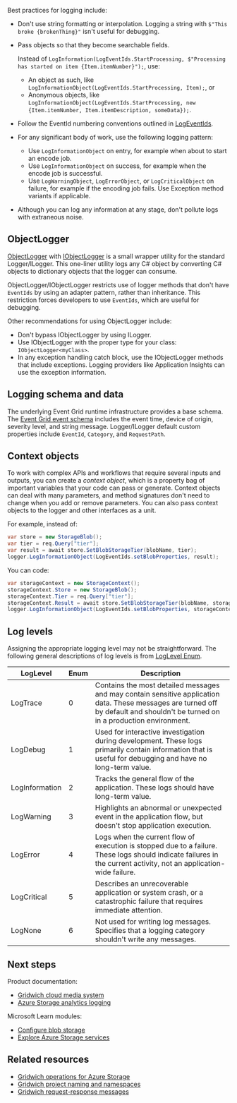 
Best practices for logging include:

- Don't use string formatting or interpolation. Logging a string with `$"This broke {brokenThing}"` isn't useful for debugging.

- Pass objects so that they become searchable fields.

  Instead of `LogInformation(LogEventIds.StartProcessing, $"Processing has started on item {Item.itemNumber}");`, use:

  - An object as such, like `LogInformationObject(LogEventIds.StartProcessing, Item);`, or
  - Anonymous objects, like `LogInformationObject(LogEventIds.StartProcessing, new {Item.itemNumber, Item.itemDescription, someData});`.

- Follow the EventId numbering conventions outlined in [LogEventIds](https://github.com/mspnp/gridwich/blob/main/src/Gridwich.Core/src/Constants/LogEventIds.cs).

- For any significant body of work, use the following logging pattern:

  - Use `LogInformationObject` on entry, for example when about to start an encode job.
  - Use `LogInformationObject` on success, for example when the encode job is successful.
  - Use `LogWarningObject`, `LogErrorObject`, or `LogCriticalObject` on failure, for example if the encoding job fails. Use Exception method variants if applicable.

- Although you can log any information at any stage, don't pollute logs with extraneous noise.

## ObjectLogger

[ObjectLogger](https://github.com/mspnp/gridwich/blob/main/src/Gridwich.Core/src/ObjectLogger.cs) with [IObjectLogger](https://github.com/mspnp/gridwich/blob/main/src/Gridwich.Core/src/Interfaces/IObjectLogger.cs) is a small wrapper utility for the standard Logger/ILogger. This one-liner utility logs any C# object by converting C# objects to dictionary objects that the logger can consume.

ObjectLogger/IObjectLogger restricts use of logger methods that don't have `EventIds` by using an adapter pattern, rather than inheritance. This restriction forces developers to use `EventIds`, which are useful for debugging.

Other recommendations for using ObjectLogger include:

- Don't bypass IObjectLogger by using ILogger.
- Use IObjectLogger with the proper type for your class: `IObjectLogger<myClass>`.
- In any exception handling catch block, use the IObjectLogger methods that include exceptions. Logging providers like Application Insights can use the exception information.

## Logging schema and data

The underlying Event Grid runtime infrastructure provides a base schema. The [Event Grid event schema](/azure/event-grid/event-schema) includes the event time, device of origin, severity level, and string message. Logger/ILogger default custom properties include `EventId`, `Category`, and `RequestPath`.

## Context objects

To work with complex APIs and workflows that require several inputs and outputs, you can create a *context object*, which is a property bag of important variables that your code can pass or generate. Context objects can deal with many parameters, and method signatures don't need to change when you add or remove parameters. You can also pass context objects to the logger and other interfaces as a unit.

For example, instead of:

```csharp
var store = new StorageBlob();
var tier = req.Query["tier"];
var result = await store.SetBlobStorageTier(blobName, tier);
logger.LogInformationObject(LogEventIds.setBlobProperties, result);
```

You can code:

```csharp
var storageContext = new StorageContext();
storageContext.Store = new StorageBlob();
storageContext.Tier = req.Query["tier"];
storageContext.Result = await store.SetBlobStorageTier(blobName, storageContext.Tier);
logger.LogInformationObject(LogEventIds.setBlobProperties, storageContext);
```

## Log levels

Assigning the appropriate logging level may not be straightforward. The following general descriptions of log levels is from [LogLevel Enum](/dotnet/api/microsoft.extensions.logging.loglevel).

| **LogLevel** | **Enum** | **Description** |
| -------- | -------- | -------- |
|LogTrace|0|Contains the most detailed messages and may contain sensitive application data. These messages are turned off by default and shouldn't be turned on in a production environment.|
|LogDebug| 1|Used for interactive investigation during development. These logs primarily contain information that is useful for debugging and have no long-term value.|
|LogInformation| 2|Tracks the general flow of the application. These logs should have long-term value.|
|LogWarning| 3|Highlights an abnormal or unexpected event in the application flow, but doesn't stop application execution.|
|LogError| 4|Logs when the current flow of execution is stopped due to a failure. These logs should indicate failures in the current activity, not an application-wide failure.|
|LogCritical| 5|Describes an unrecoverable application or system crash, or a catastrophic failure that requires immediate attention.|
|LogNone| 6| Not used for writing log messages. Specifies that a logging category shouldn't write any messages.|

## Next steps

Product documentation:

- [Gridwich cloud media system](gridwich-architecture.yml)
- [Azure Storage analytics logging](/azure/storage/common/storage-analytics-logging)

Microsoft Learn modules:

- [Configure blob storage](/training/modules/configure-blob-storage)
- [Explore Azure Storage services](/training/modules/azure-storage-fundamentals)

## Related resources

- [Gridwich operations for Azure Storage](gridwich-storage-service.yml)
- [Gridwich project naming and namespaces](gridwich-project-names.yml)
- [Gridwich request-response messages](gridwich-message-formats.yml)
